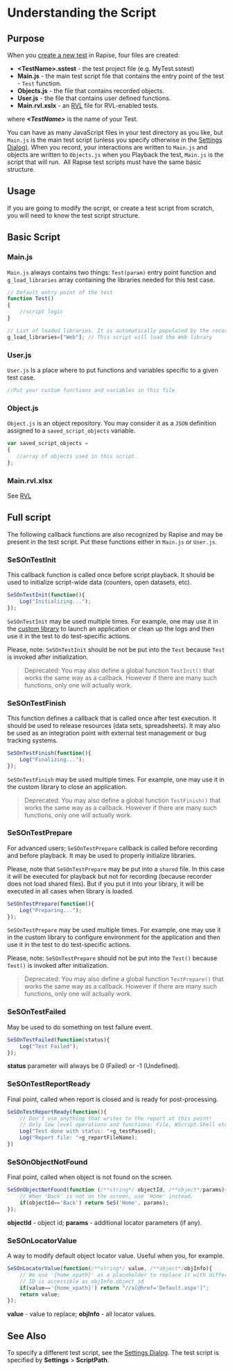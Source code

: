# Understanding the Script

## Purpose

When you [create a new test](create_a_new_test.md) in Rapise, four files are created:

- **&lt;TestName&gt;.sstest** - the test project file (e.g. MyTest.sstest)
- **Main.js** - the main test script file that contains the entry point of the test - `Test` function.
- **Objects.js** - the file that contains recorded objects.
- **User.js** - the file that contains user defined functions.
- **Main.rvl.xslx** - an [RVL](rvl_editor.md) file for RVL-enabled tests.

where ***&lt;TestName&gt;*** is the name of your Test.

You can have as many JavaScript files in your test directory as you like, but `Main.js` is the main test script (unless you specify otherwise in the [Settings Dialog)](settings_dialog.md). When you record, your interactions are written to `Main.js` and objects are written to `Objects.js` when you Playback the test, `Main.js` is the script that will run.  All Rapise test scripts must have the same basic structure.

## Usage

If you are going to modify the script, or create a test script from scratch, you will need to know the test script structure.

## Basic Script

### Main.js

`Main.js` always contains two things: `Test(param)` entry point function and `g_load_libraries` array containing the libraries needed for this test case.

```javascript
// Default entry point of the test
function Test()
{
    //script logic
}

// List of loaded libraries. It is automatically populated by the recorder.
g_load_libraries=["Web"]; // This script will load the Web library
```

### User.js

`User.js` Is a place where to put functions and variables specific to a given test case.

```javascript
//Put your custom functions and variables in this file

```

### Object.js

`Object.js` is an object repository. You may consider it as a `JSON` definition assigned to a `saved_script_objects` variable.

```javascript
var saved_script_objects = 
{
   //array of objects used in this script.
};
```

### Main.rvl.xlsx

See [RVL](/Guide/visual_language)

## Full script

The following callback functions are also recognized by Rapise and may be present in the test script. Put these functions either in `Main.js` or `User.js`.

### SeSOnTestInit

This callback function is called once before script playback. It should be used to initialize script-wide data (counters, open datasets, etc).

```javascript
SeSOnTestInit(function(){
    Log("Initializing...");
});
```

`SeSOnTestInit` may be used multiple times. For example, one may use it in the [custom library](custom_libraries.md) to launch an application or clean up the logs and then use it in the test to do test-specific actions.

Please, note: `SeSOnTestInit` should be not be put into the `Test` because `Test` is invoked after initialization.

> Deprecated: You may also define a global function `TestInit()` that works the same way as a callback. However if there are many such functions, only one will actually work.

### SeSOnTestFinish

This function defines a callback that is called once after test execution. It should be used to release resources (data sets, spreadsheets). It may also be used as an integration point with external test management or bug tracking systems.

```javascript
SeSOnTestFinish(function(){
    Log("Finalizing...");
});
```

`SeSOnTestFinish` may be used multiple times. For example, one may use it in the custom library to close an application.

> Deprecated: You may also define a global function `TestFinish()` that works the same way as a callback. However if there are many such functions, only one will actually work.

### SeSOnTestPrepare

For advanced users; `SeSOnTestPrepare` callback is called before recording and before playback. It may be used to properly initialize libraries.

Please, note that `SeSOnTestPrepare` may be put into a `shared` file. In this case it will be executed for playback but not for recording (because recorder does not load shared files). But if you put it into your library, it will be executed in all cases when library is loaded.

```javascript
SeSOnTestPrepare(function(){
    Log("Preparing...");
});
```

`SeSOnTestPrepare` may be used multiple times. For example, one may use it in the custom library to configure environment for the application and then use it in the test to do test-specific actions.

Please, note: `SeSOnTestPrepare` should not be put into the `Test()` because `Test()` is invoked after initialization.

> Deprecated:  You may also define a global function `TestPrepare()` that works the same way as a callback. However if there are many such functions, only one will actually work.

### SeSOnTestFailed

May be used to do something on test failure event.

```javascript
SeSOnTestFailed(function(status){
    Log("Test Failed");
});
```

**status** parameter will always be 0 (Failed) or -1 (Undefined).

### SeSOnTestReportReady

Final point, called when report is closed and is ready for post-processing.

```javascript
SeSOnTestReportReady(function(){
    // Don't use anything that writes to the report at this point!
    // Only low level operations and functions: File, WScript.Shell etc.
    Log("Test done with status: "+g_testPassed);
    Log("Report file: "+g_reportFileName);
})
```

### SeSOnObjectNotFound

Final point, called when object is not found on the screen.

```javascript
SeSOnObjectNotFound(function (/**string*/ objectId, /**object*/params){
    // When 'Back' is not on the screen, use 'Home' instead.
    if(objectId=='Back') return SeS('Home', params);
});
```

**objectId** - object id; **params** - additional locator parameters (if any).

### SeSOnLocatorValue

A way to modify default object locator value. Useful when you, for example.

```javascript
SeSOnLocatorValue(function(/**string*/ value, /**object*/objInfo){
    // We use '{home_xpath}' as a placeholder to replace it with different value here.
    // ID is accessible as objInfo.object_id
    if(value=='{home_xpath}') return "//a[@href='Default.aspx']";
    return value;
});
```

**value** - value to replace; **objInfo** - all locator values.

## See Also

To specify a different test script, see the [Settings Dialog](settings_dialog.md). The test script is specified by **Settings** > **ScriptPath**.
